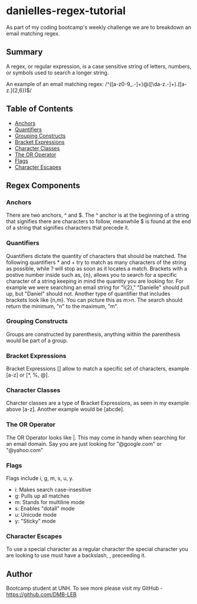 # danielles-regex-tutorial
As part of my coding bootcamp's weekly challenge we are to breakdown an email matching regex.

## Summary
A regex, or regular expression, is a case sensitive string of letters, numbers, or symbols used to search a longer string. 

An example of an email matching regex: /^([a-z0-9_\.-]+)@([\da-z\.-]+)\.([a-z\.]{2,6})$/  


## Table of Contents

- [Anchors](#anchors)
- [Quantifiers](#quantifiers)
- [Grouping Constructs](#grouping-constructs)
- [Bracket Expressions](#bracket-expressions)
- [Character Classes](#character-classes)
- [The OR Operator](#the-or-operator)
- [Flags](#flags)
- [Character Escapes](#character-escapes)

## Regex Components

### Anchors
There are two anchors, ^ and $. The ^ anchor is at the beginning of a string that signifies there are characters to follow, meanwhile $ is found at the end of a string that signifies characters that precede it.

### Quantifiers
Quantifiers dictate the quantity of characters that should be matched. The following quantifiers * and + try to match as many characters of the string as possible, while ? will stop as soon as it locates a match. Brackets with a postive number inside such as, {n}, allows you to search for a specific character of a string keeping in mind the quantity you are looking for. For example we were searching an email string for "l{2}," "Danielle" should pull up, but "Daniel" should not. Another type of quantifier that includes brackets look like {n,m}. You can picture this as m>n. The search should return the minimum, "n" to the maximum, "m".

### Grouping Constructs
Groups are constructed by parenthesis, anything within the parenthesis would be part of a group.

### Bracket Expressions
Bracket Expressions [] allow to match a specific set of characters, example [a-z] or [*, %, @].

### Character Classes
Charcter classes are a type of Bracket Expressions, as seen in my example above [a-z]. Another example would be [abcde].

### The OR Operator
The OR Operator looks like |. This may come in handy when searching for an email domain. Say you are just looking for "@google.com" or "@yahoo.com"

### Flags
Flags include i, g, m, s, u, y.
 - i: Makes search case-insesitive
 - g: Pulls up all matches
 - m: Stands for multiline mode
 - s: Enables "dotall" mode
 - u: Unicode mode
 - y: "Sticky" mode 

### Character Escapes
To use a special character as a regular character the special character you are looking to use must have a backslash, \, preceeding it.

## Author
Bootcamp student at UNH. To see more please visit my GitHub - https://github.com/DMB-LEB
